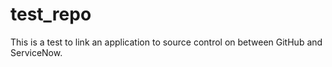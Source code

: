 # test_repo

This is a test to link an application to source control on between GitHub and ServiceNow.
